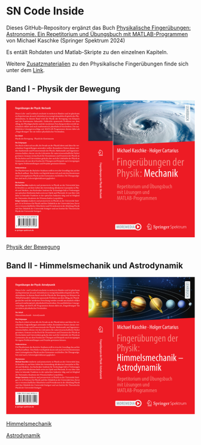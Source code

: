 # SN Code Inside

Dieses GitHub-Repository ergänzt das Buch [Physikalische Fingerübungen: Astronomie. Ein Repetitorium und Übungsbuch mit MATLAB-Programmen](https://link.springer.com/) von Michael Kaschke (Springer Spektrum 2024)

Es entält Rohdaten und Matlab-Skripte zu den einzelnen Kapiteln.

Weitere [Zusatzmaterialien](https://www.physikalische-fingeruebungen.de/) zu den Physikalische Fingerübungen finde sich unter dem [Link](https://www.physikalische-fingeruebungen.de/). 




## Band I - Physik der Bewegung
![<img src="bew/FingeruebungenSpringer1.jpg" width="250"/>](bew/FingeruebungenSpringer1.jpg)

[Physik der Bewegung](https://github.com/sn-code-inside/physikalische-fingeruebungen)

## Band II - Himmelsmechanik und Astrodynamik
![<img src="hm/FingeruebungenSpringer2.jpg" width="250"/>](hm/FingeruebungenSpringer2.jpg)

[Himmelsmechanik](https://github.com/sn-code-inside/physikalische-fingeruebungen)

[Astrodynamik](https://github.com/sn-code-inside/physikalische-fingeruebungen)



